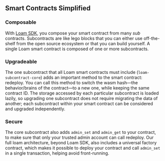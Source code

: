&nbsp;

## Smart Contracts Simplified

### Composable

With [Loam SDK](https://crates.io/crates/loam-sdk), you compose your smart contract from many *sub* contracts. Subcontracts are like lego blocks that you can either use off-the-shelf from the open source ecosystem or that you can build yourself. A single Loam smart contract is composed of one or more subcontracts.

### Upgradeable

The one subcontract that all Loam smart contracts must include (`loam-subcontract-core`) adds an important method to the smart contract: redeploy. You can call this method to switch the wasm hash—the behavior/brains of the contract—to a new one, while keeping the same contract ID. The storage accessed by each particular subcontract is loaded lazily, so upgrading one subcontract does not require migrating the data of another; each subcontract within your smart contract can be considered and upgraded independently.

### Secure

The core subcontract also adds `admin_set` and `admin_get` to your contract, to make sure that only your trusted admin account can call redeploy. Our full loam architecture, beyond Loam SDK, also includes a universal factory contract, which makes it possible to deploy your contract and call `admin_set` in a single transaction, helping avoid front-running.
